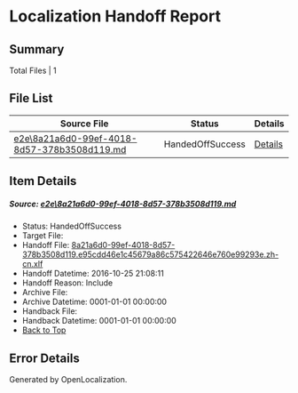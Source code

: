 # <a name='report-top'></a> Localization Handoff Report

## Summary
 Total Files | 1

## File List
 Source File | Status | Details 
 ----------- | ------ | ------- 
 [e2e\8a21a6d0-99ef-4018-8d57-378b3508d119.md](https://github.com/OpenLocalizationTestOrg/ol-test0/blob/89cb5f81b218f89873c1dce7a73ad9d31e4bf950/e2e/8a21a6d0-99ef-4018-8d57-378b3508d119.md) | HandedOffSuccess | [Details](#f2f695d9a3732a66b407f265f13fd838b242629c3)

## Item Details
##### <a name='f2f695d9a3732a66b407f265f13fd838b242629c3'></a> Source: [e2e\8a21a6d0-99ef-4018-8d57-378b3508d119.md](https://github.com/OpenLocalizationTestOrg/ol-test0/blob/89cb5f81b218f89873c1dce7a73ad9d31e4bf950/e2e/8a21a6d0-99ef-4018-8d57-378b3508d119.md)
* Status: HandedOffSuccess
* Target File: 
* Handoff File: [8a21a6d0-99ef-4018-8d57-378b3508d119.e95cdd46e1c45679a86c575422646e760e99293e.zh-cn.xlf](https://github.com/OpenLocalizationTestOrg/ol-test0-handoff/blob/07a7e7a9e84bbb346e2e31cefef9ab0cfc4cadf2/ol-handoff/OpenLocalizationTestOrg/ol-test0-zhcn/shujia/ht/8a21a6d0-99ef-4018-8d57-378b3508d119.e95cdd46e1c45679a86c575422646e760e99293e.zh-cn.xlf)
* Handoff Datetime: 2016-10-25 21:08:11
* Handoff Reason: Include
* Archive File: 
* Archive Datetime: 0001-01-01 00:00:00
* Handback File: 
* Handback Datetime: 0001-01-01 00:00:00
* [Back to Top](#report-top)


## Error Details

Generated by OpenLocalization.
